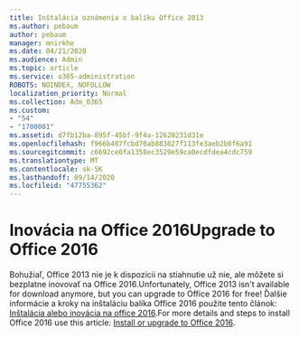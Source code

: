 ```yaml
---
title: Inštalácia oznámenia o balíku Office 2013
ms.author: pebaum
author: pebaum
manager: mnirkhe
ms.date: 04/21/2020
ms.audience: Admin
ms.topic: article
ms.service: o365-administration
ROBOTS: NOINDEX, NOFOLLOW
localization_priority: Normal
ms.collection: Adm_O365
ms.custom:
- "54"
- "1700001"
ms.assetid: d7fb12ba-895f-45bf-9f4a-12620231d31e
ms.openlocfilehash: f966b407fcbd70ab883027f113fe3aeb2b0f6a91
ms.sourcegitcommit: c6692ce0fa1358ec3529e59ca0ecdfdea4cdc759
ms.translationtype: MT
ms.contentlocale: sk-SK
ms.lasthandoff: 09/14/2020
ms.locfileid: "47755362"
---
```

# <a name="upgrade-to-office-2016"></a><span data-ttu-id="f96dd-102">Inovácia na Office 2016</span><span class="sxs-lookup"><span data-stu-id="f96dd-102">Upgrade to Office 2016</span></span>

<span data-ttu-id="f96dd-103">Bohužiaľ, Office 2013 nie je k dispozícii na stiahnutie už nie, ale môžete si bezplatne inovovať na Office 2016.</span><span class="sxs-lookup"><span data-stu-id="f96dd-103">Unfortunately, Office 2013 isn't available for download anymore, but you can upgrade to Office 2016 for free!</span></span> <span data-ttu-id="f96dd-104">Ďalšie informácie a kroky na inštaláciu balíka Office 2016 použite tento článok: [Inštalácia alebo inovácia na office 2016](https://support.office.com/article/Office-2013-is-no-longer-available-for-installation-with-an-Office-365-subscription-de68fd95-553a-4c38-b1b5-e4205b96fc75.aspx).</span><span class="sxs-lookup"><span data-stu-id="f96dd-104">For more details and steps to install Office 2016 use this article: [Install or upgrade to Office 2016](https://support.office.com/article/Office-2013-is-no-longer-available-for-installation-with-an-Office-365-subscription-de68fd95-553a-4c38-b1b5-e4205b96fc75.aspx).</span></span>
  